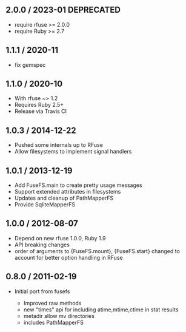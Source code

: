 2.0.0 / 2023-01 DEPRECATED
---------------
  * require rfuse >= 2.0.0
  * require Ruby >= 2.7

1.1.1 / 2020-11
---------------
  * fix gemspec
  
1.1.0 / 2020-10
---------------

 * With rfuse ~> 1.2
 * Requires Ruby 2.5+
 * Release via Travis CI

1.0.3 / 2014-12-22
----------------------

 * Pushed some internals up to RFuse
 * Allow filesystems to implement signal handlers

1.0.1 / 2013-12-19
------------------

 * Add FuseFS.main to create pretty usage messages
 * Support extended attributes in filesystems
 * Updates and cleanup of PathMapperFS
 * Provide SqliteMapperFS

1.0.0 / 2012-08-07
------------------

 * Depend on new rfuse 1.0.0, Ruby 1.9
 * API breaking changes
 * order of arguments to {FuseFS.mount}, {FuseFS.start} changed 
    to account for better option handling in RFuse

0.8.0 / 2011-02-19
------------------

* Initial port from fusefs

  * Improved raw methods
  * new "times" api for including atime,mtime,ctime in stat results
  * metadir allow mv directories
  * includes PathMapperFS


